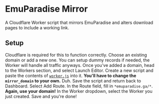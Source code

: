# EmuParadise Mirror
A Cloudflare Worker script that mirrors EmuParadise and alters download pages to include a working link.

## Setup
Cloudflare is required for this to function correctly. Choose an existing domain or add a new one. You can setup dummy records if needed, the Worker will handle all traffic anyways. Once you've added a domain, head to the Workers section, and select Launch Editor. Create a new script and paste the contents of [`worker.js`](worker.js) into it. **You'll have to change the `mirror_domain` to your own.** Duh. Save the script and return back to Dashboard. Select Add Route. In the Route field, fill in `*emuparadise.ga/*`. **Again, use your domain!** In the Worker dropdown, select the Worker you just created. Save and you're done!
